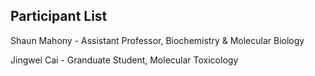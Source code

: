 ## Participant List

Shaun Mahony - Assistant Professor, Biochemistry & Molecular Biology

Jingwei Cai  - Granduate Student, Molecular Toxicology
